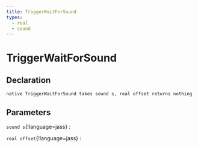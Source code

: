 ```yaml
---
title: TriggerWaitForSound
types:
  - real
  - sound
---
```


# TriggerWaitForSound

## Declaration

```jass
native TriggerWaitForSound takes sound s, real offset returns nothing
```

## Parameters
`sound s`{!language=jass}
: 

`real offset`{!language=jass}
: 
